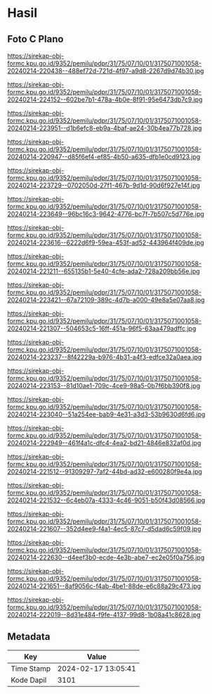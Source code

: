 # Hasil

## Foto C Plano

https://sirekap-obj-formc.kpu.go.id/9352/pemilu/pdpr/31/75/07/10/01/3175071001058-20240214-220438--488ef72d-721d-4f97-a9d8-2267d9d74b30.jpg

https://sirekap-obj-formc.kpu.go.id/9352/pemilu/pdpr/31/75/07/10/01/3175071001058-20240214-224152--602be7b1-478a-4b0e-8f91-95e6473db7c9.jpg

https://sirekap-obj-formc.kpu.go.id/9352/pemilu/pdpr/31/75/07/10/01/3175071001058-20240214-223951--d1b6efc8-eb9a-4baf-ae24-30b4ea77b728.jpg

https://sirekap-obj-formc.kpu.go.id/9352/pemilu/pdpr/31/75/07/10/01/3175071001058-20240214-220947--d85f6ef4-ef85-4b50-a635-dfb1e0cd9123.jpg

https://sirekap-obj-formc.kpu.go.id/9352/pemilu/pdpr/31/75/07/10/01/3175071001058-20240214-223729--0702050d-27f1-467b-9d1d-90d6f927e14f.jpg

https://sirekap-obj-formc.kpu.go.id/9352/pemilu/pdpr/31/75/07/10/01/3175071001058-20240214-223649--96bc16c3-9642-4776-bc7f-7b507c5d776e.jpg

https://sirekap-obj-formc.kpu.go.id/9352/pemilu/pdpr/31/75/07/10/01/3175071001058-20240214-223616--6222d6f9-59ea-453f-ad52-443964f409de.jpg

https://sirekap-obj-formc.kpu.go.id/9352/pemilu/pdpr/31/75/07/10/01/3175071001058-20240214-221211--655135b1-5e40-4cfe-ada2-728a209bb56e.jpg

https://sirekap-obj-formc.kpu.go.id/9352/pemilu/pdpr/31/75/07/10/01/3175071001058-20240214-223421--67a72109-389c-4d7b-a000-49e8a5e07aa8.jpg

https://sirekap-obj-formc.kpu.go.id/9352/pemilu/pdpr/31/75/07/10/01/3175071001058-20240214-221307--504653c5-16ff-451a-96f5-63aa479adffc.jpg

https://sirekap-obj-formc.kpu.go.id/9352/pemilu/pdpr/31/75/07/10/01/3175071001058-20240214-223237--8f42229a-b976-4b31-a4f3-edfce32a0aea.jpg

https://sirekap-obj-formc.kpu.go.id/9352/pemilu/pdpr/31/75/07/10/01/3175071001058-20240214-223153--81d10ae1-709c-4ce9-98a5-0b7f6bb390f8.jpg

https://sirekap-obj-formc.kpu.go.id/9352/pemilu/pdpr/31/75/07/10/01/3175071001058-20240214-223040--51a254ee-bab9-4e31-a3d3-53b9630d6fd6.jpg

https://sirekap-obj-formc.kpu.go.id/9352/pemilu/pdpr/31/75/07/10/01/3175071001058-20240214-222949--461f4a1c-dfc4-4ea2-bd21-4846e832af0d.jpg

https://sirekap-obj-formc.kpu.go.id/9352/pemilu/pdpr/31/75/07/10/01/3175071001058-20240214-221512--91309297-7af2-44bd-ad32-e600280f9e4a.jpg

https://sirekap-obj-formc.kpu.go.id/9352/pemilu/pdpr/31/75/07/10/01/3175071001058-20240214-221532--6c4eb07a-4333-4c46-9051-b50f43d08566.jpg

https://sirekap-obj-formc.kpu.go.id/9352/pemilu/pdpr/31/75/07/10/01/3175071001058-20240214-221607--352d4ee9-f4a1-4ec5-87c7-d5dad6c59f09.jpg

https://sirekap-obj-formc.kpu.go.id/9352/pemilu/pdpr/31/75/07/10/01/3175071001058-20240214-222630--d4eef3b0-ecde-4e3b-abe7-ec2e05f0a756.jpg

https://sirekap-obj-formc.kpu.go.id/9352/pemilu/pdpr/31/75/07/10/01/3175071001058-20240214-221651--8af9056c-f4ab-4be1-88de-e6c88a29c473.jpg

https://sirekap-obj-formc.kpu.go.id/9352/pemilu/pdpr/31/75/07/10/01/3175071001058-20240214-222019--8d31e484-f9fe-4137-99d8-1b08a41c8628.jpg


## Metadata

| Key        | Value               |
| ---------- | ------------------- |
| Time Stamp | 2024-02-17 13:05:41 |
| Kode Dapil | 3101                |



